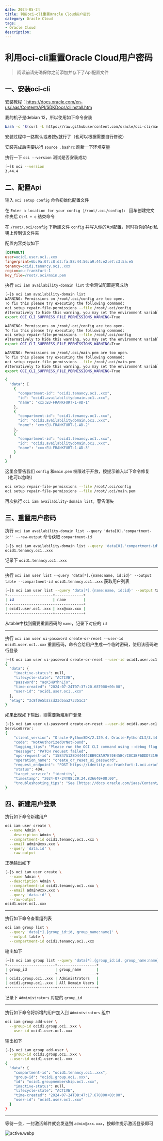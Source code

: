 ```yaml
---
date: 2024-05-24
title: 利用oci-cli重置Oracle Cloud用户密码
category: Oracle Cloud
tags:
- Oracle Cloud
description: 
---
```


# 利用oci-cli重置Oracle Cloud用户密码

> 阅读前请先确保你之前添加并存下了Api配置文件

## 一、安装oci-cli

安装教程：https://docs.oracle.com/en-us/iaas/Content/API/SDKDocs/cliinstall.htm

我的机子是debian 12，所以使用如下命令安装

```bash
bash -c "$(curl -L https://raw.githubusercontent.com/oracle/oci-cli/master/scripts/install/install.sh)"
```

安装过程中一路默认或者按y就行了（也可以根据需要自行修改）

安装完成后需要执行 `source .bashrc` 刷新一下环境变量

执行一下 `oci --version` 测试是否安装成功

```bash
[~]$ oci --version    
3.44.4
```

## 二、配置Api

输入 `oci setup config` 命令初始化配置文件

在 `Enter a location for your config [/root/.oci/config]: ` 回车创建完文件夹后 `Ctrl + c` 结束命令

在 `/root/.oci/config` 下新建文件 `config` 并写入你的Api配置，同时将你的Api私钥上传到该文件夹

配置内容类似如下

```ini
[DEFAULT]
user=ocid1.user.oc1..xxx
fingerprint=6b:9a:07:c8:d2:fa:88:44:56:a9:44:e2:e7:c3:5a:e5
tenancy=ocid1.tenancy.oc1..xxx
region=eu-frankfurt-1
key_file=/root/.oci/main.pem
```

执行 `oci iam availability-domain list` 命令测试配置是否成功

```bash
[~]$ oci iam availability-domain list
WARNING: Permissions on /root/.oci/config are too open. 
To fix this please try executing the following command: 
oci setup repair-file-permissions --file /root/.oci/config 
Alternatively to hide this warning, you may set the environment variable, OCI_CLI_SUPPRESS_FILE_PERMISSIONS_WARNING: 
export OCI_CLI_SUPPRESS_FILE_PERMISSIONS_WARNING=True

WARNING: Permissions on /root/.oci/config are too open. 
To fix this please try executing the following command: 
oci setup repair-file-permissions --file /root/.oci/config 
Alternatively to hide this warning, you may set the environment variable, OCI_CLI_SUPPRESS_FILE_PERMISSIONS_WARNING: 
export OCI_CLI_SUPPRESS_FILE_PERMISSIONS_WARNING=True

WARNING: Permissions on /root/.oci/main.pem are too open. 
To fix this please try executing the following command: 
oci setup repair-file-permissions --file /root/.oci/main.pem 
Alternatively to hide this warning, you may set the environment variable, OCI_CLI_SUPPRESS_FILE_PERMISSIONS_WARNING: 
export OCI_CLI_SUPPRESS_FILE_PERMISSIONS_WARNING=True

{
  "data": [
    {
      "compartment-id": "ocid1.tenancy.oc1..xxx",
      "id": "ocid1.availabilitydomain.oc1..xxx",
      "name": "xxx:EU-FRANKFURT-1-AD-1"
    },
    {
      "compartment-id": "ocid1.tenancy.oc1..xxx",
      "id": "ocid1.availabilitydomain.oc1..xxx",
      "name": "xxx:EU-FRANKFURT-1-AD-2"
    },
    {
      "compartment-id": "ocid1.tenancy.oc1..xxx",
      "id": "ocid1.availabilitydomain.oc1..xxx",
      "name": "xxx:EU-FRANKFURT-1-AD-3"
    }
  ]
}
```

这里会警告我们 `config` 和`main.pem` 权限过于开放，按提示输入以下命令修复（也可以忽略）

```bash
oci setup repair-file-permissions --file /root/.oci/config
oci setup repair-file-permissions --file /root/.oci/main.pem
```

再次执行 `oci iam availability-domain list`，警告消失

## 三、重置用户密码

执行 `oci iam availability-domain list --query 'data[0]."compartment-id"' --raw-output` 命令获取 `compartment-id`

```bash
[~]$ oci iam availability-domain list --query 'data[0]."compartment-id"' --raw-output
ocid1.tenancy.oc1..xxx
```

记录下 `ocid1.tenancy.oc1..xxx`

---

执行 `oci iam user list --query 'data[*].{name:name, id:id}' --output table --compartment-id ocid1.tenancy.oc1..xxx` 获取用户列表

```bash
[~]$ oci iam user list --query 'data[*].{name:name, id:id}' --output table --compartment-id ocid1.tenancy.oc1..xxx
+---------------------+-------------+
| id                  | name        |
+-----------------------------------+
| ocid1.user.oc1..xxx | xxx@xxx.xxx |
+---------------------+-------------+
```

从table中找到需要重置密码的 `name`，记录下对应的 `id`

---

执行 `oci iam user ui-password create-or-reset --user-id ocid1.user.oc1..xxx` 重置密码，命令会给用户生成一个临时密码，使用该密码进行登录

```bash
[~]$ oci iam user ui-password create-or-reset --user-id ocid1.user.oc1..xxx
{
  "data": {
    "inactive-status": null,
    "lifecycle-state": "ACTIVE",
    "password": "aqK5H9Yhn1jo",
    "time-created": "2024-07-24T07:37:20.687000+00:00",
    "user-id": "ocid1.user.oc1..xxx"
  },
  "etag": "3c8f0e5b2ssd23d5aa273351c3"
}
```

如果出现如下输出，则需要新建用户登录

```bash
[~]$ oci iam user ui-password create-or-reset --user-id ocid1.user.oc1..xxx
ServiceError:
{
    "client_version": "Oracle-PythonSDK/2.129.4, Oracle-PythonCLI/3.44.4",
    "code": "NotAuthorizedOrNotFound",
    "logging_tips": "Please run the OCI CLI command using --debug flag to find more debug information.",
    "message": "PATCH request failed",
    "opc-request-id": "15B47A12ED444442BB9C8A97E70E45BC/C0C3BF6DDD7319C90D0E12423D6E0EF3/72E04671C91BC8CA5E34118B9FBB769C",
    "operation_name": "create_or_reset_ui_password",
    "request_endpoint": "POST https://identity.eu-frankfurt-1.oci.oraclecloud.com/20160918/users/ocid1.user.oc1..xxx/uiPassword",
    "status": 404,
    "target_service": "identity",
    "timestamp": "2024-07-24T08:29:24.836640+00:00",
    "troubleshooting_tips": "See [https://docs.oracle.com/iaas/Content/API/References/apierrors.htm] for more information about resolving this error. If you are unable to resolve this issue, run this CLI command with --debug option and contact Oracle support and provide them the full error message."
}
```

## 四、新建用户登录

执行如下命令新建用户

```bash
oci iam user create \
  --name Admin \
  --description Admin \
  --compartment-id ocid1.tenancy.oc1..xxx \
  --email admin@xxx.xxx \
  --query 'data.id' \
  --raw-output
```

正确输出如下

```bash
[~]$ oci iam user create \
  --name Admin \
  --description Admin \
  --compartment-id ocid1.tenancy.oc1..xxx \
  --email admin@xxx.xxx \
  --query 'data.id' \
  --raw-output
ocid1.user.oc1..xxx
```

---

执行如下命令查看组列表

```bash
oci iam group list \
  --query 'data[*].{group_id:id, group_name:name}' \
  --output table \
  --compartment-id ocid1.tenancy.oc1..xxx
```

输出如下

```bash
[~]$ oci iam group list --query 'data[*].{group_id:id, group_name:name}' --output table --compartment-id ocid1.tenancy.oc1..xxx
+----------------------+------------------+
| group_id             | group_name       |
+----------------------+------------------+
| ocid1.group.oc1..xxx | Administrators   |
| ocid1.group.oc1..xxx | All Domain Users |
+----------------------+------------------+
```

记录下 `Administrators` 对应的 `group_id`

---

执行如下命令将新增的用户加入到 `Administrators` 组中

```bash
oci iam group add-user \
  --group-id ocid1.group.oc1..xxx \
  --user-id ocid1.user.oc1..xxx
```

输出如下

```bash
[~]$ oci iam group add-user \
  --group-id ocid1.group.oc1..xxx \
  --user-id ocid1.user.oc1..xxx
{
  "data": {
    "compartment-id": "ocid1.tenancy.oc1..xxx",
    "group-id": "ocid1.group.oc1..xxx",
    "id": "ocid1.groupmembership.oc1..xxx",
    "inactive-status": null,
    "lifecycle-state": "ACTIVE",
    "time-created": "2024-07-24T08:47:17.670000+00:00",
    "user-id": "ocid1.user.oc1..xxx"
  }
}
```

---

等待一会，一封激活邮件就会发送到 `admin@xxx.xxx`，按邮件提示激活登录即可

![active.webp](https://ah7ki.loli.ae/blog/2024/07/24/236da0d17739d268aa9b0419d136cd93.webp)